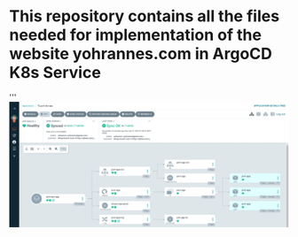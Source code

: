 # This repository contains all the files needed for implementation of the website yohrannes.com in ArgoCD K8s Service

''' ![CD completed!](argocd-notes/RUNNING(°-°)b.webp)

